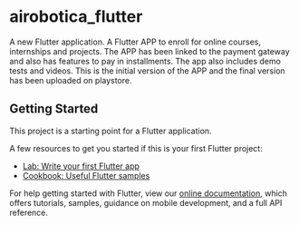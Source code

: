 # airobotica_flutter

A new Flutter application. A Flutter APP to enroll for online courses, internships and projects. The APP has been linked to the payment gateway and also has features to pay in installments. The app also includes demo tests and videos. This is the initial version of the APP and the final version has been uploaded on playstore.

## Getting Started

This project is a starting point for a Flutter application.

A few resources to get you started if this is your first Flutter project:

- [Lab: Write your first Flutter app](https://flutter.dev/docs/get-started/codelab)
- [Cookbook: Useful Flutter samples](https://flutter.dev/docs/cookbook)

For help getting started with Flutter, view our
[online documentation](https://flutter.dev/docs), which offers tutorials,
samples, guidance on mobile development, and a full API reference.
